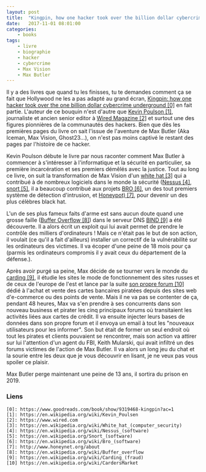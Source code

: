 ```yaml
---
layout: post
title:  "Kingpin, how one hacker took over the billion dollar cybercrime underground"
date:   2017-11-01 08:01:00
categories:
    - books
tags:
    - livre
    - biographie
    - hacker
    - cybercrime
    - Max Vision
    - Max Butler
---
```


Il y a des livres que quand tu les finisses, tu te demandes comment ça se fait que Hollywood ne les a pas adapté au grand écran, [Kingpin: how one hacker took over the one billion dollar cybercrime underground \[0\]][0] en fait partie. L'auteur de ce bouquin n'est d'autre que [Kevin Poulson \[1\]][1], journaliste et ancien senior editor à [Wired Magazine \[2\]][2] et surtout une des figures pionnières de la communautés des hackers. Bien que dès les premières pages du livre on sait l'issue de l'aventure de Max Butler (Aka Iceman, Max Vision, Ghost23...), on n'est pas moins captivé le restant des pages par l'histoire de ce hacker.

Kevin Poulson débute le livre par nous raconter comment Max Butler à commencer à s'intéresser à l'informatique et la sécurité en particulier, sa première incarcération et ses premiers démêlés avec la justice. Tout au long ce livre, on suit la transformation de Max Vision d'un [white hat \[3\]][3] qui a contribué à de nombreux logiciels dans le monde la sécurité ([Nessus \[4\]][4], [snort \[5\]][5], il a beaucoup contribué aux projets  [BRO \[6\]][6], un des tout premiers système de détection d'intrusion, et [Honeypot) \[7\]][7], pour devenir un des plus célèbres black hat.

L'un de ses plus fameux faits d'arme est sans aucun doute quand une grosse faille ([Buffer Overflow \[8\]][8]) dans le serveur DNS [BIND \[9\]][9] a été découverte. Il a alors écrit un exploit qui lui avait permet de prendre le contrôle des milliers d'ordinateurs ! Mais ce n'était pas le but de son action, il voulait (ce qu'il a fait d'ailleurs) installer un correctif de la vulnérabilité sur les ordinateurs des victimes. Il va écoper d'une peine de 18 mois pour ça (parmis les ordinateurs compromis il y avait ceux du département de la défense.).

Après avoir purgé sa peine, Max décide de se tourner vers le monde du [carding \[9\]][9], il étudie les sites le mode de fonctionnement des sites russes et de ceux de l'europe de l'est et lance par la suite [son propre forum \[10\]][10] dédié à l'achat et vente des cartes bancaires piratées depuis des sites web d'e-commerce ou des points de vente. Mais il ne va pas se contenter de ça, pendant 48 heures, Max va s'en prendre à ses concurrents dans son nouveau business et pirater les cinq principaux forums où transitaient les activités liées aux cartes de crédit. Il va ensuite injecter leurs bases de données dans son propre forum et il envoya un email à tout les "nouveaux utilisateurs pour les informer". Son but était de former un seul endroit où tout les pirates et clients pouvaient se rencontrer, mais son action va attirer sur lui l'attention d'un agent du FBI, Keith Mularski, qui avait infiltré un des forums victimes de l'action de Max Butler. Il va alors un long jeu du chat et la sourie entre les deux que je vous découvrir en lisant, je ne veux pas vous spoiler ce plaisir.

Max Butler perge maintenant une peine de 13 ans, il sortira du prison en 2019.

### Liens
~~~
[0]: https://www.goodreads.com/book/show/9319468-kingpin?ac=1
[1]: https://en.wikipedia.org/wiki/Kevin_Poulsen
[2]: https://www.wired.com
[3]: https://en.wikipedia.org/wiki/White_hat_(computer_security)
[4]: https://en.wikipedia.org/wiki/Nessus_(software)
[5]: https://en.wikipedia.org/Snort_(software)
[6]: https://en.wikipedia.org/wiki/Bro_(software)
[7]: http://www.honeynet.org/about
[8]: https://en.wikipedia.org/wiki/Buffer_overflow
[9]: https://en.wikipedia.org/wiki/Carding_(fraud)
[10] https://en.wikipedia.org/wiki/CardersMarket
~~~
[0]: https://www.goodreads.com/book/show/9319468-kingpin?ac=1
[1]: https://en.wikipedia.org/wiki/Kevin_Poulsen
[2]: https://www.wired.com
[3]: https://en.wikipedia.org/wiki/White_hat_(computer_security)
[4]: https://en.wikipedia.org/wiki/Nessus_(software)
[5]: https://en.wikipedia.org/snort_(software)
[6]: https://en.wikipedia.org/wiki/Bro_(software)
[7]: http://www.honeynet.org/about
[8]: https://en.wikipedia.org/wiki/Buffer_overflow
[9]: https://en.wikipedia.org/wiki/Carding_(fraud)
[10]: https://en.wikipedia.org/wiki/CardersMarket

